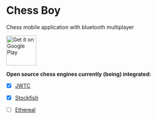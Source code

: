# Chess Boy

Chess mobile application with bluetooth multiplayer

<a href="https://play.google.com/store/apps/details?id=com.nwagu.android.chessboy" target="_blank">
<img src="https://play.google.com/intl/en_us/badges/images/generic/en-play-badge.png" alt="Get it on Google Play" height="80"/></a>



**Open source chess engines currently (being) integrated:**

- [x] [JWTC](https://www.jwtc.nl/)
- [x] [Stockfish](https://github.com/official-stockfish/Stockfish/)
- [ ] [Ethereal](https://github.com/AndyGrant/Ethereal/)


